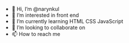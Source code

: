 - 👋 Hi, I’m @narynkul
- 👀 I’m interested in front end
- 🌱 I’m currently learning HTML CSS JavaScript
- 💞️ I’m looking to collaborate on 
- 📫 How to reach me 

<!---
narynkul/narynkul is a ✨ special ✨ repository because its `README.md` (this file) appears on your GitHub profile.
You can click the Preview link to take a look at your changes.
--->
